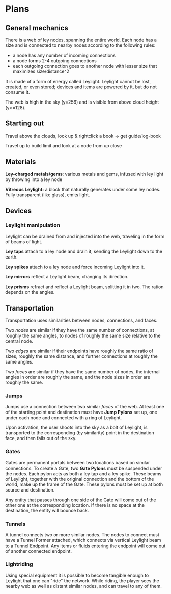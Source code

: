 # Plans

## General mechanics

There is a web of ley nodes, spanning the entire world. Each node has a size and is connected to nearby
nodes according to the following rules:
 - a node has any number of incoming connections
 - a node forms 2-4 outgoing connections
 - each outgoing connection goes to another node with lesser size that maximizes size/distance^2

It is made of a form of energy called Leylight. Leylight cannot be lost, created, or even stored;
devices and items are powered by it, but do not consume it.

The web is high in the sky (y=256) and is visible from above cloud height (y>=128).

## Starting out

Travel above the clouds, look up & rightclick a book -> get guide/log-book

Travel up to build limit and look at a node from up close

## Materials

**Ley-charged metals/gems**: various metals and gems, infused with ley light by throwing
into a ley node

**Vitreous Leylight:** a block that naturally generates under some ley nodes.
Fully transparent (like glass), emits light.

## Devices

### Leylight manipulation

Leylight can be drained from and injected into the web, traveling in the form of beams of light.

**Ley taps** attach to a ley node and drain it, sending the Leylight down to the earth.

**Ley spikes** attach to a ley node and force incoming Leylight into it.

**Ley mirrors** reflect a Leylight beam, changing its direction.

**Ley prisms** refract and reflect a Leylight beam, splitting it in two. The ration depends on the angles.

## Transportation

Transportation uses similarities between nodes, connections, and faces.

Two *nodes* are similar if they have the same number of connections, at roughly the same angles,
to nodes of roughly the same size relative to the central node.

Two *edges* are similar if their endpoints have roughly the same ratio of sizes, roughly the same distance,
and further connections at roughly the same angles.

Two *faces* are similar if they have the same number of nodes, the internal angles in order
are roughly the same, and the node sizes in order are roughly the same.

### Jumps

Jumps use a connection between two similar *faces* of the web. At least one of the starting point
and destination must have **Jump Pylons** set up, one under each node and connected with a ring of Leylight.

Upon activation, the user shoots into the sky as a bolt of Leylight, is transported to the corresponding (by similarity) point
in the destination face, and then falls out of the sky.

### Gates

Gates are permanent portals between two locations based on similar connections. To create a Gate, two
**Gate Pylons** must be suspended under the nodes. Each pylon acts as both a ley tap and a ley spike.
These beams of Leylight, together with the original connection and the bottom of the world, make up the
frame of the Gate. These pylons must be set up at both source and destination.

Any entity that passes through one side of the Gate will come out of the other one at the corresponding location.
If there is no space at the destination, the entity will bounce back.

### Tunnels

A tunnel connects two or more similar nodes. The nodes to connect must have a Tunnel Former attached,
which connects via vertical Leylight beam to a Tunnel Endpoint. Any items or fluids entering the endpoint will
come out of another connected endpoint.

### Lightriding

Using special equipment it is possible to become tangible enough to Leylight that one can "ride" the network.
While riding, the player sees the nearby web as well as distant similar nodes, and can travel to any of them.

